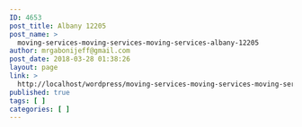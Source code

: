 ```yaml
---
ID: 4653
post_title: Albany 12205
post_name: >
  moving-services-moving-services-moving-services-albany-12205
author: mrgabonijeff@gmail.com
post_date: 2018-03-28 01:38:26
layout: page
link: >
  http://localhost/wordpress/moving-services-moving-services-moving-services-albany-12205/
published: true
tags: [ ]
categories: [ ]
---
```

